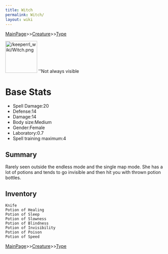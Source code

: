 ```yaml
---
title: Witch
permalink: Witch/
layout: wiki
---
```


[MainPage](/keeperrl_wiki/ "wikilink")>>[Creature](/keeperrl_wiki/Creature_Guide "wikilink")>>[Type](/keeperrl_wiki/Type "wikilink")

<img src="/keeperrl_wiki/Witch.png" title="fig:/keeperrl_wiki/Witch.png" alt="/keeperrl_wiki/Witch.png" width="100" />
''Not always visible

Base Stats
==========

-   Spell Damage:20
-   Defense:14
-   Damage:14
-   Body size:Medium
-   Gender:Female
-   Laboratory:0.7
-   Spell training maximum:4

Summary
-------

Rarely seen outside the endless mode and the single map mode. She has a
lot of potions and tends to go invisible and then hit you with thrown
potion bottles.

Inventory
---------

`Knife`  
`Potion of Healing`  
`Potion of Sleep`  
`Potion of Slowness`  
`Potion of Blindness`  
`Potion of Invisibility`  
`Potion of Poison`  
`Potion of Speed`

[MainPage](/keeperrl_wiki/ "wikilink")>>[Creature](/keeperrl_wiki/Creature_Guide "wikilink")>>[Type](/keeperrl_wiki/Type "wikilink")

